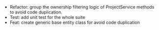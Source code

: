 - Refactor: group the ownership filtering logic of ProjectService methods to avoid code duplication.
- Test: add unit test for the whole suite
- Feat: create generic base entity class for avoid code duplication